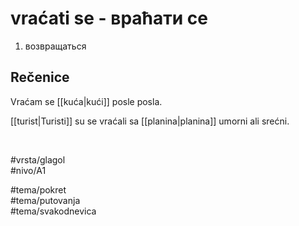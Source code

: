 # vraćati se - враћати се

1. возвращаться  

## Rečenice

Vraćam se [[kuća|kući]] posle posla.  

[[turist|Turisti]] su se vraćali sa [[planina|planina]] umorni ali srećni.  

<br>

#vrsta/glagol  
#nivo/A1  

#tema/pokret  
#tema/putovanja  
#tema/svakodnevica
